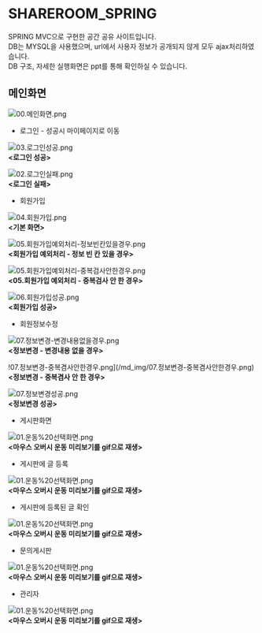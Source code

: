 # SHAREROOM_SPRING
   
SPRING MVC으로 구현한 공간 공유 사이트입니다.   
DB는 MYSQL을 사용했으며, url에서 사용자 정보가 공개되지 않게 모두 ajax처리하였습니다.   
DB 구조, 자세한 실행화면은 ppt를 통해 확인하실 수 있습니다.   
   
     
## 메인화면   
   
![00.메인화면.png](/md_img/00.메인화면.png)     
   
* 로그인 - 성공시 마이페이지로 이동      
   
![03.로그인성공.png](/md_img/03.로그인성공.png)   
**<로그인 성공>**   
   
![02.로그인실패.png](/md_img/02.로그인실패.png)   
**<로그인 실패>**  

* 회원가입   
   
![04.회원가입.png](/md_img/04.회원가입.png)   
**<기본 화면>**  
   
![05.회원가입예외처리-정보빈칸있을경우.png](/md_img/05.회원가입예외처리-정보빈칸있을경우.png)   
**<회원가입 예외처리 - 정보 빈 칸 있을 경우>** 
   
![05.회원가입예외처리-중복검사안한경우.png](/md_img/05.회원가입예외처리-중복검사안한경우.png)   
**<05.회원가입 예외처리 - 중복검사 안 한 경우>** 
   
![06.회원가입성공.png](/md_img/06.회원가입성공.png)   
**<회원가입 성공>**  
    
* 회원정보수정   
   
![07.정보변경-변경내용없을경우.png](/md_img/07.정보변경-변경내용없을경우.png)   
**<정보변경 - 변경내용 없을 경우>**    
   
!07.정보변경-중복겸사안한경우.png](/md_img/07.정보변경-중복겸사안한경우.png)   
**<정보변경 - 중복겸사 안 한 경우>**    
   
![07.정보변경성공.png](/md_img/07.정보변경성공.png)   
**<정보변경 성공>**  
    
* 게시판화면   
   
![01.운동%20선택화면.png](/md_img/01.운동%20선택화면.png)   
**<마우스 오버시 운동 미리보기를 gif으로 재생>**  
    
* 게시판에 글 등록   
   
![01.운동%20선택화면.png](/md_img/01.운동%20선택화면.png)   
**<마우스 오버시 운동 미리보기를 gif으로 재생>**  
    
* 게시판에 등록된 글 확인   
   
![01.운동%20선택화면.png](/md_img/01.운동%20선택화면.png)   
**<마우스 오버시 운동 미리보기를 gif으로 재생>**  
   
* 문의게시판   
   
![01.운동%20선택화면.png](/md_img/01.운동%20선택화면.png)   
**<마우스 오버시 운동 미리보기를 gif으로 재생>**  
    
* 관리자   
   
![01.운동%20선택화면.png](/md_img/01.운동%20선택화면.png)   
**<마우스 오버시 운동 미리보기를 gif으로 재생>**  
      
